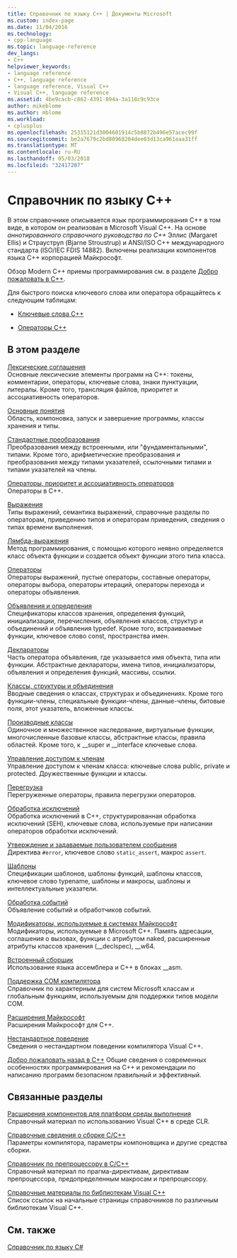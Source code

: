 ```yaml
---
title: Справочник по языку C++ | Документы Microsoft
ms.custom: index-page
ms.date: 11/04/2016
ms.technology:
- cpp-language
ms.topic: language-reference
dev_langs:
- C++
helpviewer_keywords:
- language reference
- C++, language reference
- language reference, Visual C++
- Visual C++, language reference
ms.assetid: 4be9cacb-c862-4391-894a-3a118c9c93ce
author: mikeblome
ms.author: mblome
ms.workload:
- cplusplus
ms.openlocfilehash: 25315121d3004601914c5b8872b496e57acec99f
ms.sourcegitcommit: be2a7679c2bd80968204dee03d13ca961eaa31ff
ms.translationtype: MT
ms.contentlocale: ru-RU
ms.lasthandoff: 05/03/2018
ms.locfileid: "32417207"
---
```

# <a name="c-language-reference"></a>Справочник по языку C++
В этом справочнике описывается язык программирования С++ в том виде, в котором он реализован в Microsoft Visual C++. На основе *аннотированного справочного руководства по C++* Эллис (Margaret Ellis) и Страуструп (Bjarne Stroustrup) и ANSI/ISO C++ международного стандарта (ISO/IEC FDIS 14882). Включены реализации компонентов языка С++ корпорацией Майкрософт.  

Обзор Modern C++ приемы программирования см. в разделе [Добро пожаловать в C++](welcome-back-to-cpp-modern-cpp.md).
  
 Для быстрого поиска ключевого слова или оператора обращайтесь к следующим таблицам:  
  
-   [Ключевые слова C++](../cpp/keywords-cpp.md)  
  
-   [Операторы C++](../cpp/cpp-built-in-operators-precedence-and-associativity.md)  
  
## <a name="in-this-section"></a>В этом разделе  

 [Лексические соглашения](../cpp/lexical-conventions.md)  
 Основные лексические элементы программ на C++: токены, комментарии, операторы, ключевые слова, знаки пунктуации, литералы. Кроме того, трансляция файлов, приоритет и ассоциативность операторов.  
  
 [Основные понятия](../cpp/basic-concepts-cpp.md)  
 Область, компоновка, запуск и завершение программы, классы хранения и типы.  
  
 [Стандартные преобразования](../cpp/standard-conversions.md)  
 Преобразования между встроенными, или "фундаментальными", типами. Кроме того, арифметические преобразования и преобразования между типами указателей, ссылочными типами и типами указателей на члены.  
  
 [Операторы, приоритет и ассоциативность операторов](../cpp/cpp-built-in-operators-precedence-and-associativity.md)  
 Операторы в C++.  
  
 [Выражения](../cpp/expressions-cpp.md)  
 Типы выражений, семантика выражений, справочные разделы по операторам, приведению типов и операторам приведения, сведения о типах времени выполнения.  
  
 [Лямбда-выражения](../cpp/lambda-expressions-in-cpp.md)  
 Метод программирования, с помощью которого неявно определяется класс объекта функции и создается объект функции этого типа класса.  
  
 [Операторы](../cpp/statements-cpp.md)  
 Операторы выражений, пустые операторы, составные операторы, операторы выбора, операторы итераций, операторы перехода и операторы объявления.  
  
 [Объявления и определения](declarations-and-definitions-cpp.md)  
 Спецификаторы классов хранения, определения функций, инициализации, перечисления, объявления классов, структур и объединений и объявления typedef. Кроме того, встраиваемые функции, ключевое слово const, пространства имен.  
  
 [Деклараторы](http://msdn.microsoft.com/en-us/8a7b9b51-92bd-4ac0-b3fe-0c4abe771838)  
 Часть оператора объявления, где указывается имя объекта, типа или функции. Абстрактные деклараторы, имена типов, инициализаторы, объявления и определения функций, массивы, ссылки.  
  
 [Классы, структуры и объединения](../cpp/classes-and-structs-cpp.md)  
 Вводные сведения о классах, структурах и объединениях. Кроме того функции-члены, специальные функции-члены, данные-члены, битовые поля, этот указатель, вложенные классы.  
  
 [Производные классы](../cpp/inheritance-cpp.md)  
 Одиночное и множественное наследование, виртуальные функции, многочисленные базовые классы, абстрактные классы, правила областей. Кроме того, к __super и \__interface ключевые слова.  
  
 [Управление доступом к членам](../cpp/member-access-control-cpp.md)  
 Управление доступом к членам класса: ключевые слова public, private и protected. Дружественные функции и классы.  
  
 [Перегрузка](operator-overloading.md)  
 Перегруженные операторы, правила перегрузки операторов.  
  
 [Обработка исключений](../cpp/exception-handling-in-visual-cpp.md)  
 Обработка исключений в C++, структурированная обработка исключений (SEH), ключевые слова, используемые при написании операторов обработки исключений.  
  
 [Утверждение и задаваемые пользователем сообщения](../cpp/assertion-and-user-supplied-messages-cpp.md)  
 Директива `#error`, ключевое слово `static_assert`, макрос `assert`.  
  
 [Шаблоны](../cpp/templates-cpp.md)  
 Спецификации шаблонов, шаблоны функций, шаблоны классов, ключевое слово typename, шаблоны и макросы, шаблоны и интеллектуальные указатели.  
  
 [Обработка событий](../cpp/event-handling.md)  
 Объявление событий и обработчиков событий.  
  
 [Модификаторы, используемые в системах Майкрософт](../cpp/microsoft-specific-modifiers.md)  
 Модификаторы, используемые в Microsoft C++. Память адресации, соглашения о вызовах, функции с атрибутом naked, расширенные атрибуты классов хранения (__declspec), \__w64.  
  
 [Встроенный сборщик](../assembler/inline/inline-assembler.md)  
 Использование языка ассемблера и C++ в блоках __asm.  
  
 [Поддержка COM компилятора](../cpp/compiler-com-support.md)  
 Справочник по характерным для систем Microsoft классам и глобальным функциям, используемым для поддержки типов модели COM.  
  
 [Расширения Майкрософт](../cpp/microsoft-extensions.md)  
 Расширения Майкрософт для C++.  
  
 [Нестандартное поведение](../cpp/nonstandard-behavior.md)  
 Сведения о нестандартном поведении компилятора Visual C++.  

 [Добро пожаловать назад в C++](welcome-back-to-cpp-modern-cpp.md) Общие сведения о современных особенностях программирования на C++ и рекомендации по написанию программ безопасном правильный и эффективный.
  
## <a name="related-sections"></a>Связанные разделы  
 [Расширения компонентов для платформ среды выполнения](../windows/component-extensions-for-runtime-platforms.md)  
 Справочный материал по использованию Visual C++ в среде CLR.  
  
 [Справочные сведения о сборке C/C++](../build/reference/c-cpp-building-reference.md)  
 Параметры компилятора, параметры компоновщика и другие средства сборки.  
  
 [Справочник по препроцессору в C/C++](../preprocessor/c-cpp-preprocessor-reference.md)  
 Справочный материал по прагма-директивам, директивам препроцессора, предопределенным макросам и препроцессору.  
  
 [Справочные материалы по библиотекам Visual C++](../standard-library/cpp-standard-library-reference.md)  
 Список ссылок на начальные страницы справочников по различным библиотекам Visual C++.  
  
## <a name="see-also"></a>См. также  
 [Справочник по языку C#](../c-language/c-language-reference.md)